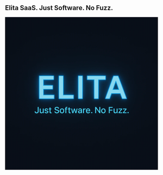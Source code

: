 ## Elita SaaS. Just Software. No Fuzz.
<!-- ## Hi there 👋

<!--

**Here are some ideas to get you started:**

🙋‍♀️ A short introduction - what is your organization all about?
🌈 Contribution guidelines - how can the community get involved?
👩‍💻 Useful resources - where can the community find your docs? Is there anything else the community should know?
🍿 Fun facts - what does your team eat for breakfast?
🧙 Remember, you can do mighty things with the power of [Markdown](https://docs.github.com/github/writing-on-github/getting-started-with-writing-and-formatting-on-github/basic-writing-and-formatting-syntax)

# Elita SaaS - Just Software. No Fuzz.

> [elita.dev](https://elita.dev) - _coming soon.._

<br><br><br> -->

![ELITA Claim](./ELITA.webp)

